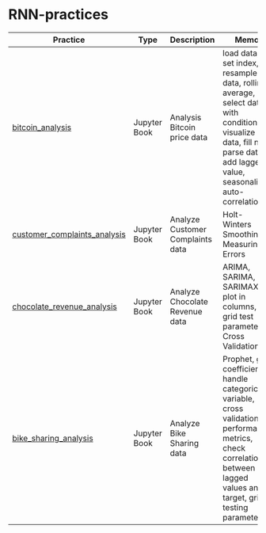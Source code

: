 # RNN-practices

| Practice                                                                                                                                                           | Type         | Description                      | Memo                                                                                                                                                                        |
| ------------------------------------------------------------------------------------------------------------------------------------------------------------------ | ------------ | -------------------------------- | --------------------------------------------------------------------------------------------------------------------------------------------------------------------------- |
| [bitcoin_analysis](https://github.com/jinyongnan810/RNN-practices/tree/main/time-series-forecasting-101/bitcoin_analysis.ipynb)                                    | Jupyter Book | Analysis Bitcoin price data      | load data, set index, resample data, rolling average, select data with condition, visualize data, fill na, parse date, add lagged value, seasonality, auto-correlation      |
| [customer_complaints_analysis](https://github.com/jinyongnan810/RNN-practices/tree/main/exponential-smoothing-and-holt-winters/customer_complaints_analysis.ipynb) | Jupyter Book | Analyze Customer Complaints data | Holt-Winters Smoothing, Measuring Errors                                                                                                                                    |
| [chocolate_revenue_analysis](https://github.com/jinyongnan810/RNN-practices/tree/main/arima-sarima-sarimax/chocolate_revenue_analysis.ipynb)                       | Jupyter Book | Analyze Chocolate Revenue data   | ARIMA, SARIMA, SARIMAX, plot in columns, grid test parameters, Cross Validation                                                                                             |
| [bike_sharing_analysis](https://github.com/jinyongnan810/RNN-practices/tree/main/prophet/bike_sharing_analysis.ipynb)                                              | Jupyter Book | Analyze Bike Sharing data        | Prophet, get coefficients, handle categorical variable, cross validation & performance metrics, check correlation between lagged values and target, grid testing parameters |
